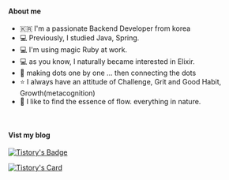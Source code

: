 
#### About me
- 🇰🇷 I'm a passionate Backend Developer from korea
- 💻 Previously, I studied Java, Spring.
- 💻 I'm using magic Ruby at work. 
- 💻 as you know, I naturally became interested in Elixir.
- 🌌 making dots one by one ... then connecting the dots
- ⭐️ I always have an attitude of Challenge, Grit and Good Habit, Growth(metacognition)
- 🤔 I like to find the essence of flow. everything in nature.

<br/>

#### Vist my blog
[![Tistory's Badge](https://github-readme-tistory-card.vercel.app/api/badge?name=그릿%20속의%20해빗&theme=blue)](https://loosie.tistory.com/)

[![Tistory's Card](https://github-readme-tistory-card.vercel.app/api?name=loosie&postId=877&theme=santorini)](https://loosie.tistory.com/877)


<br/>



<!--
[![Solved.ac
프로필](http://mazassumnida.wtf/api/v2/generate_badge?boj=loosie999)](https://solved.ac/loosie999)

**loosie/loosie** is a ✨ _special_ ✨ repository because its `README.md` (this file) appears on your GitHub profile.

Here are some ideas to get you started:

- 🔭 I’m currently working on ...
- 🌱 I’m currently learning ...
- 👯 I’m looking to collaborate on ...
- 🤔 I’m looking for help with ...
- 💬 Ask me about ...
- 📫 How to reach me: ...
- 😄 Pronouns: ...
- ⚡ Fun fact: ...
-->
